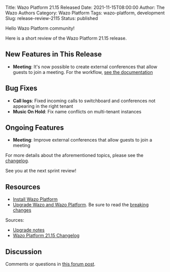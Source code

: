 Title: Wazo Platform 21.15 Released
Date: 2021-11-15T08:00:00
Author: The Wazo Authors
Category: Wazo Platform
Tags: wazo-platform, development
Slug: release-review-2115
Status: published

Hello Wazo Platform community!

Here is a short review of the Wazo Platform 21.15 release.

## New Features in This Release

- **Meeting**: It's now possible to create external conferences that allow guests to join a meeting.
  For the workflow, [see the documentation](https://wazo-platform.org/uc-doc/administration/meetings)

## Bug Fixes

- **Call logs**: Fixed incoming calls to switchboard and conferences not appearing in the right tenant
- **Music On Hold**: Fix name conflicts on multi-tenant instances

## Ongoing Features

- **Meeting**: Improve external conferences that allow guests to join a meeting

For more details about the aforementioned topics, please see the
[changelog](https://wazo-dev.atlassian.net/issues/?jql=project%3DWAZO%20AND%20fixVersion%3D21.15).

See you at the next sprint review!

## Resources

- [Install Wazo Platform](/use-cases)
- [Upgrade Wazo and Wazo Platform](/uc-doc/upgrade/). Be sure to read the
  [breaking changes](/uc-doc/upgrade/upgrade_notes#21-15)

Sources:

- [Upgrade notes](/uc-doc/upgrade/upgrade_notes#21-15)
- [Wazo Platform 21.15 Changelog](https://wazo-dev.atlassian.net/issues/?jql=project%3DWAZO%20AND%20fixVersion%3D21.15)

## Discussion

Comments or questions in
[this forum post](https://wazo-platform.discourse.group/t/blog-wazo-platform-21-15-released).
